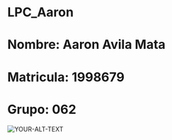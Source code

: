 # LPC_Aaron
# Nombre: Aaron Avila Mata
# Matricula: 1998679
# Grupo: 062

<picture>
 <source media="(prefers-color-scheme: dark)" srcset="https://www.google.com/url?sa=i&url=https%3A%2F%2Fwww.facebook.com%2FFCFM.UANL%2F&psig=AOvVaw3HFfrz7Ap3S-RmxW0AlplW&ust=1685424137903000&source=images&cd=vfe&ved=0CBEQjRxqFwoTCIiyw6nkmf8CFQAAAAAdAAAAABAE">
 <source media="(prefers-color-scheme: light)" srcset="https://www.google.com/url?sa=i&url=https%3A%2F%2Fwww.facebook.com%2FFCFM.UANL%2F&psig=AOvVaw3HFfrz7Ap3S-RmxW0AlplW&ust=1685424137903000&source=images&cd=vfe&ved=0CBEQjRxqFwoTCIiyw6nkmf8CFQAAAAAdAAAAABAE">
 <img alt="YOUR-ALT-TEXT" src="https://www.google.com/url?sa=i&url=https%3A%2F%2Fwww.facebook.com%2FFCFM.UANL%2F&psig=AOvVaw3HFfrz7Ap3S-RmxW0AlplW&ust=1685424137903000&source=images&cd=vfe&ved=0CBEQjRxqFwoTCIiyw6nkmf8CFQAAAAAdAAAAABAE">
</picture>
